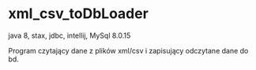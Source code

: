 # xml_csv_toDbLoader
java 8, stax, jdbc, intellij, MySql 8.0.15

Program czytający dane z plików xml/csv i zapisujący odczytane dane do bd.
